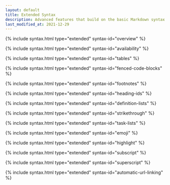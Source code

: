 ```yaml
---
layout: default
title: Extended Syntax
description: Advanced features that build on the basic Markdown syntax.
last_modified_at: 2021-12-29
---
```


{% include syntax.html type="extended" syntax-id="overview" %}

{% include syntax.html type="extended" syntax-id="availability" %}

{% include syntax.html type="extended" syntax-id="tables" %}

{% include syntax.html type="extended" syntax-id="fenced-code-blocks" %}

{% include syntax.html type="extended" syntax-id="footnotes" %}

{% include syntax.html type="extended" syntax-id="heading-ids" %}

{% include syntax.html type="extended" syntax-id="definition-lists" %}

{% include syntax.html type="extended" syntax-id="strikethrough" %}

{% include syntax.html type="extended" syntax-id="task-lists" %}

{% include syntax.html type="extended" syntax-id="emoji" %}

{% include syntax.html type="extended" syntax-id="highlight" %}

{% include syntax.html type="extended" syntax-id="subscript" %}

{% include syntax.html type="extended" syntax-id="superscript" %}

{% include syntax.html type="extended" syntax-id="automatic-url-linking" %}
